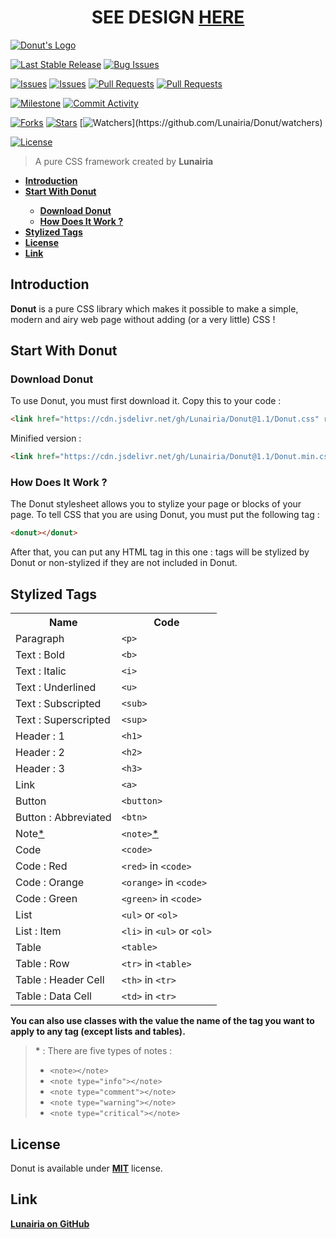 <center text-align="center"><h1>SEE DESIGN <a href="https://lunairia.github.io/Donut/Test.html">HERE</a></center>

[![Donut's Logo](https://raw.githubusercontent.com/Lunairia/Lunar/Default/Donut's%20Logo.jpg)](https://github.com/Lunairia/Donut/)

[![Last Stable Release](https://img.shields.io/github/v/release/Lunairia/Donut?color=brightgreen&label=Last%20Stable%20Release&logo=Last%20Stable%20Release&logoColor=brightgreen&style=flat-square)](https://github.com/Lunairia/Donut/releases/latest)
[![Bug Issues](https://img.shields.io/github/issues/Lunairia/Donut/Bug?label=Bug%20Issues&logo=Bug%20Issues&style=flat-square)](https://github.com/Lunairia/Donut/issues?q=is%3Aopen+is%3Aissue+label%3ABug)

[![Issues](https://img.shields.io/github/issues/Lunairia/Donut?color=orange&label=Issues&logo=Issues&logoColor=orange&style=flat-square)](https://github.com/Lunairia/Donut/issues)
[![Issues](https://img.shields.io/github/issues-closed/Lunairia/Donut?color=orange&label=Issues&logo=Issues&logoColor=orange&style=flat-square)](https://github.com/Lunairia/Donut/issues)
[![Pull Requests](https://img.shields.io/github/issues-pr/Lunairia/Donut?color=orange&label=Pull%20Requests&logo=Pull%20Requests&logoColor=orange&style=flat-square)](https://github.com/Lunairia/Donut/pulls)
[![Pull Requests](https://img.shields.io/github/issues-pr-closed/Lunairia/Donut?color=orange&label=Pull%20Requests&logo=Pull%20Requests&logoColor=orange&style=flat-square)](https://github.com/Lunairia/Donut/pulls)

[![Milestone](https://img.shields.io/github/milestones/progress-percent/Lunairia/Donut/1?color=blueviolet&logoColor=blueviolet&style=flat-square)](hhttps://github.com/Lunairia/Donut/milestone/1)
[![Commit Activity](https://img.shields.io/github/commit-activity/w/Lunairia/Donut?color=blue&label=Commit%20Activity&logo=Commit%20Activity&logoColor=blue&style=flat-square)](https://github.com/Lunairia/Donut)

[![Forks](https://img.shields.io/github/forks/Lunairia/Donut?color=blue&label=Forks&logo=Forks&logoColor=blue&style=flat-square)](https://github.com/Lunairia/Donut/network/members)
[![Stars](https://img.shields.io/github/stars/Lunairia/Donut?color=yellow&label=Stars&logo=Stars&logoColor=yellow&style=flat-square)](https://github.com/Lunairia/Donut/stargazers/)
[![Watchers](https://img.shields.io/github/watchers/Lunairia/Donut?color=rgb(20,140,20)&label=Watchers&logo=Watchers&logoColor=rgb(20,140,20)&style=flat-square)](https://github.com/Lunairia/Donut/watchers)

[![License](https://img.shields.io/github/license/Lunairia/Donut?color=lightgray&label=License&logo=License&logoColor=lightgray&style=flat-square)](https://github.com/Lunairia/Donut/blob/Default/LICENSE)

> A pure CSS framework created by **Lunairia**

<b><ul>
	<li><a href="#intro">Introduction</a></li>
	<li><a href="#start">Start With Donut</a></li>
	<ul>
		<li><a href="#download">Download Donut</a></li>
		<li><a href="#howwork">How Does It Work ?</a></li>
	</ul>
	<li><a href="#tags">Stylized Tags</a></li>
	<li><a href="#license">License</a></li>
	<li><a href="#link">Link</a></li>
</ul></b>

<h2 id="intro">Introduction</h2>

**Donut** is a pure CSS library which makes it possible to make a simple, modern and airy web page without adding (or a very little) CSS !

<h2 id="start">Start With Donut</h2>

<h3 id="download">Download Donut</h3>

To use Donut, you must first download it.
Copy this to your code :

```html
<link href="https://cdn.jsdelivr.net/gh/Lunairia/Donut@1.1/Donut.css" rel="stylesheet" />
```

Minified version :

```html
<link href="https://cdn.jsdelivr.net/gh/Lunairia/Donut@1.1/Donut.min.css" rel="stylesheet" />
```

<h3 id="howwork">How Does It Work ?</h3>

The Donut stylesheet allows you to stylize your page or blocks of your page.
To tell CSS that you are using Donut, you must put the following tag :

```html
<donut></donut>
```

After that, you can put any HTML tag in this one :
tags will be stylized by Donut or non-stylized if they are not included in Donut.

<h2 id="tags">Stylized Tags</h2>

<table>
<tr><th>Name</th><th>Code</th></tr>
<tr><td>Paragraph</td><td><code>&#60p&#62</code></td></tr>
<tr><td>Text : Bold</td><td><code>&#60b&#62</code></td></tr>
<tr><td>Text : Italic</td><td><code>&#60i&#62</code></td></tr>
<tr><td>Text : Underlined</td><td><code>&#60u&#62</code></td></tr>
<tr><td>Text : Subscripted</td><td><code>&#60sub&#62</code></td></tr>
<tr><td>Text : Superscripted</td><td><code>&#60sup&#62</code></td></tr>
<tr><td>Header : 1</td><td><code>&#60h1&#62</code></td></tr>
<tr><td>Header : 2</td><td><code>&#60h2&#62</code></td></tr>
<tr><td>Header : 3</td><td><code>&#60h3&#62</code></td></tr>
<tr><td>Link</td><td><code>&#60a&#62</code></td></tr>
<tr><td>Button</td><td><code>&#60button&#62</code></td></tr>
<tr><td>Button : Abbreviated</td><td><code>&#60btn&#62</code></td></tr>
<tr><td>Note<a href="#a">*</a></td><td><code>&#60note&#62</code><a href="#a">*</a></td></tr>
<tr><td>Code</td><td><code>&#60code&#62</code></td></tr>
<tr><td>Code : Red</td><td><code>&#60red&#62</code> in <code>&#60code&#62</code></td></tr>
<tr><td>Code : Orange</td><td><code>&#60orange&#62</code> in <code>&#60code&#62</code></td></tr>
<tr><td>Code : Green</td><td><code>&#60green&#62</code> in <code>&#60code&#62</code></td></tr>
<tr><td>List</td><td><code>&#60ul&#62</code> or <code>&#60ol&#62</code></td></tr>
<tr><td>List : Item</td><td><code>&#60li&#62</code> in <code>&#60ul&#62</code> or <code>&#60ol&#62</code></td></tr>
<tr><td>Table</td><td><code>&#60table&#62</code></td></tr>
<tr><td>Table : Row</td><td><code>&#60tr&#62</code> in <code>&#60table&#62</code></td></tr>
<tr><td>Table : Header Cell</td><td><code>&#60th&#62</code> in <code>&#60tr&#62</code></td></tr>
<tr><td>Table : Data Cell</td><td><code>&#60td&#62</code> in <code>&#60tr&#62</code></td></tr>
</table>

**You can also use classes with the value the name of the tag you want to apply to any tag (except lists and tables).**

> <b id="a">*</b> : There are five types of notes :
> - <code>\<note>\</note></code>
> - <code>\<note type="info">\</note></code>
> - <code>\<note type="comment">\</note></code>
> - <code>\<note type="warning">\</note></code>
> - <code>\<note type="critical">\</note></code>

## License

Donut is available under **[MIT](https://github.com/Lunairia/Donut/blob/Default/LICENSE)** license.

## Link

**[Lunairia on GitHub](https://github.com/Lunairia/)**
